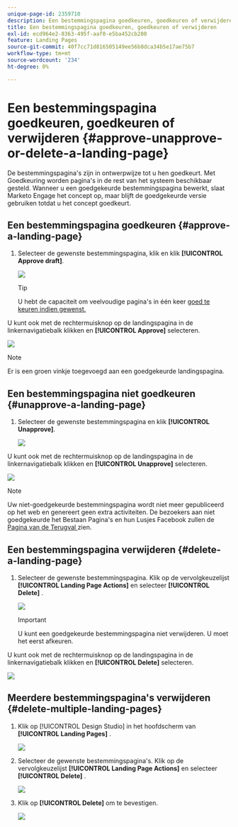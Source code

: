 ```yaml
---
unique-page-id: 2359710
description: Een bestemmingspagina goedkeuren, goedkeuren of verwijderen - Marketo Docs - Productdocumentatie
title: Een bestemmingspagina goedkeuren, goedkeuren of verwijderen
exl-id: ecd964e2-8363-495f-aaf0-e5ba452cb280
feature: Landing Pages
source-git-commit: 40f7cc71d816505149ee56b8dca34b5e17ae75b7
workflow-type: tm+mt
source-wordcount: '234'
ht-degree: 0%

---
```


# Een bestemmingspagina goedkeuren, goedkeuren of verwijderen {#approve-unapprove-or-delete-a-landing-page}

De bestemmingspagina&#39;s zijn in ontwerpwijze tot u hen goedkeurt. Met Goedkeuring worden pagina&#39;s in de rest van het systeem beschikbaar gesteld. Wanneer u een goedgekeurde bestemmingspagina bewerkt, slaat Marketo Engage het concept op, maar blijft de goedgekeurde versie gebruiken totdat u het concept goedkeurt.

## Een bestemmingspagina goedkeuren {#approve-a-landing-page}

1. Selecteer de gewenste bestemmingspagina, klik en klik **[!UICONTROL Approve draft]**.

   ![](assets/approve-unapprove-or-delete-a-landing-page-1.png)

   >[!TIP]
   >
   >U hebt de capaciteit om veelvoudige pagina&#39;s in één keer [ goed te keuren indien gewenst.](/help/marketo/product-docs/demand-generation/landing-pages/landing-page-actions/approve-multiple-landing-pages-at-once.md)

U kunt ook met de rechtermuisknop op de landingspagina in de linkernavigatiebalk klikken en **[!UICONTROL Approve]** selecteren.

![](assets/approve-unapprove-or-delete-a-landing-page-2.png)

>[!NOTE]
>
>Er is een groen vinkje toegevoegd aan een goedgekeurde landingspagina.

## Een bestemmingspagina niet goedkeuren {#unapprove-a-landing-page}

1. Selecteer de gewenste bestemmingspagina en klik **[!UICONTROL Unapprove]**.

   ![](assets/approve-unapprove-or-delete-a-landing-page-3.png)

U kunt ook met de rechtermuisknop op de landingspagina in de linkernavigatiebalk klikken en **[!UICONTROL Unapprove]** selecteren.

![](assets/approve-unapprove-or-delete-a-landing-page-4.png)

>[!NOTE]
>
>Uw niet-goedgekeurde bestemmingspagina wordt niet meer gepubliceerd op het web en genereert geen extra activiteiten. De bezoekers aan niet goedgekeurde het Bestaan Pagina&#39;s en hun Lusjes Facebook zullen de [ Pagina van de Terugval ](/help/marketo/product-docs/administration/settings/set-a-fallback-page.md) zien.

## Een bestemmingspagina verwijderen {#delete-a-landing-page}

1. Selecteer de gewenste bestemmingspagina. Klik op de vervolgkeuzelijst **[!UICONTROL Landing Page Actions]** en selecteer **[!UICONTROL Delete]** .

   ![](assets/approve-unapprove-or-delete-a-landing-page-5.png)

   >[!IMPORTANT]
   >
   >U kunt een goedgekeurde bestemmingspagina niet verwijderen. U moet het eerst afkeuren.

U kunt ook met de rechtermuisknop op de landingspagina in de linkernavigatiebalk klikken en **[!UICONTROL Delete]** selecteren.

![](assets/approve-unapprove-or-delete-a-landing-page-6.png)

## Meerdere bestemmingspagina&#39;s verwijderen {#delete-multiple-landing-pages}

1. Klik op [!UICONTROL Design Studio] in het hoofdscherm van **[!UICONTROL Landing Pages]** .

   ![](assets/approve-unapprove-or-delete-a-landing-page-7.png)

1. Selecteer de gewenste bestemmingspagina&#39;s. Klik op de vervolgkeuzelijst **[!UICONTROL Landing Page Actions]** en selecteer **[!UICONTROL Delete]** .

   ![](assets/approve-unapprove-or-delete-a-landing-page-8.png)

1. Klik op **[!UICONTROL Delete]** om te bevestigen.

   ![](assets/approve-unapprove-or-delete-a-landing-page-9.png)
